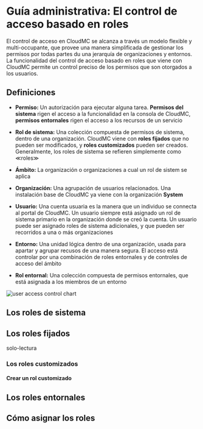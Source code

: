 # Guía administrativa: El control de acceso basado en roles

El control de acceso en CloudMC se alcanza a través un modelo flexible y multi-occupante, que provee una manera simplificada de gestionar los permisos por todas partes du una jerarquía de organizaciones y entornos.  La funcionalidad del control de acceso basado en roles que viene con CloudMC permite un control preciso de los permisos que son otorgados a los usuarios.

## Definiciones
- **Permiso:** Un autorización para ejecutar alguna tarea.  **Permisos del sistema** rigen el acceso a la funcionalidad en la consola de CloudMC, **permisos entornales** rigen el acceso a los recursos de un servicio

- **Rol de sistema:**  Una colección compuesta de permisos de sistema, dentro de una organización.  CloudMC viene con **roles fijados** que no pueden ser modificados, y **roles customizados** pueden ser creados.  Generalmente, los roles de sistema se refieren simplemente como ≪roles≫

- **Ámbito:** La organización o organizaciones a cual un rol de sistem se aplica

- **Organización:** Una agrupación de usuarios relacionados.  Una instalación base de CloudMC ya viene con la organización **System**

- **Usuario:** Una cuenta usuaria es la manera que un individuo se connecta al portal de CloudMC.  Un usuario siempre está asignado un rol de sistema primario en la organización donde se creó la cuenta.  Un usuario puede ser asignado roles de sistema adicionales, y que pueden ser recorridos a una o más organizaciones

- **Entorno:** Una unidad lógica dentro de una organización, usada para apartar y agrupar recusos de una manera segura.  El acceso está controlar por una combinación de roles entornales y de controles de acceso del ámbito

- **Rol entornal:** Una colección compuesta de permisos entornales, que está asignada a los miembros de un entorno


![user access control chart](roles_chart-es.png)

## Los roles de sistema

## Los roles fijados
solo-lectura

### Los roles customizados

#### Crear un rol customizado

## Los roles entornales

## Cómo asignar los roles
